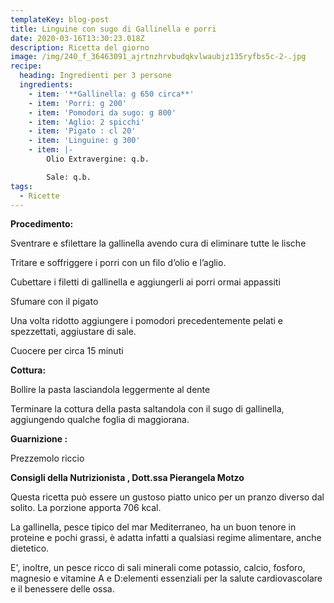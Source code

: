 ```yaml
---
templateKey: blog-post
title: Linguine con sugo di Gallinella e porri
date: 2020-03-16T13:30:23.018Z
description: Ricetta del giorno
image: /img/240_f_36463091_ajrtnzhrvbudqkvlwaubjz135ryfbs5c-2-.jpg
recipe:
  heading: Ingredienti per 3 persone
  ingredients:
    - item: '**Gallinella: g 650 circa**'
    - item: 'Porri: g 200'
    - item: 'Pomodori da sugo: g 800'
    - item: 'Aglio: 2 spicchi'
    - item: 'Pigato : cl 20'
    - item: 'Linguine: g 300'
    - item: |-
        Olio Extravergine: q.b.

        Sale: q.b.
tags:
  - Ricette
---
```

**Procedimento:**

Sventrare e sfilettare la gallinella avendo cura di eliminare tutte le lische

Tritare e soffriggere i porri con un filo d’olio e l’aglio.

Cubettare i filetti di gallinella e aggiungerli ai porri ormai appassiti

Sfumare con il pigato

Una volta ridotto aggiungere i pomodori precedentemente pelati e spezzettati, aggiustare di sale.

Cuocere per circa 15 minuti

**Cottura:**

Bollire la pasta lasciandola leggermente al dente

Terminare la cottura della pasta saltandola con il sugo di gallinella, aggiungendo qualche foglia di maggiorana.

**Guarnizione :** 

Prezzemolo riccio

**Consigli della Nutrizionista , Dott.ssa Pierangela Motzo**

<!--StartFragment-->

Questa ricetta può essere un gustoso piatto unico per un pranzo diverso dal solito. La porzione apporta 706 kcal.

La gallinella, pesce tipico del mar Mediterraneo, ha un buon tenore in proteine e pochi grassi, è adatta infatti a qualsiasi regime alimentare, anche dietetico.

E', inoltre, un pesce ricco di sali minerali come potassio, calcio, fosforo, magnesio e vitamine A e D:elementi essenziali per la salute cardiovascolare e il benessere delle ossa.

<!--EndFragment-->



<!--EndFragment-->